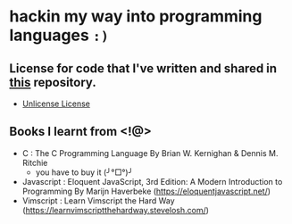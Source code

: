 # hackin my way into programming languages `:)`

## License for code that I've written and shared in [this](https://github.com/maniac-en/learning) repository.
- [Unlicense License](LICENSE)

## Books I learnt from <!@>
- C : The C Programming Language By Brian W. Kernighan & Dennis M. Ritchie
  - you have to buy it (╯°□°)╯
- Javascript : Eloquent JavaScript, 3rd Edition: A Modern Introduction to
Programming By Marijn Haverbeke (https://eloquentjavascript.net/)
- Vimscript : Learn Vimscript the Hard Way
(https://learnvimscriptthehardway.stevelosh.com/)
